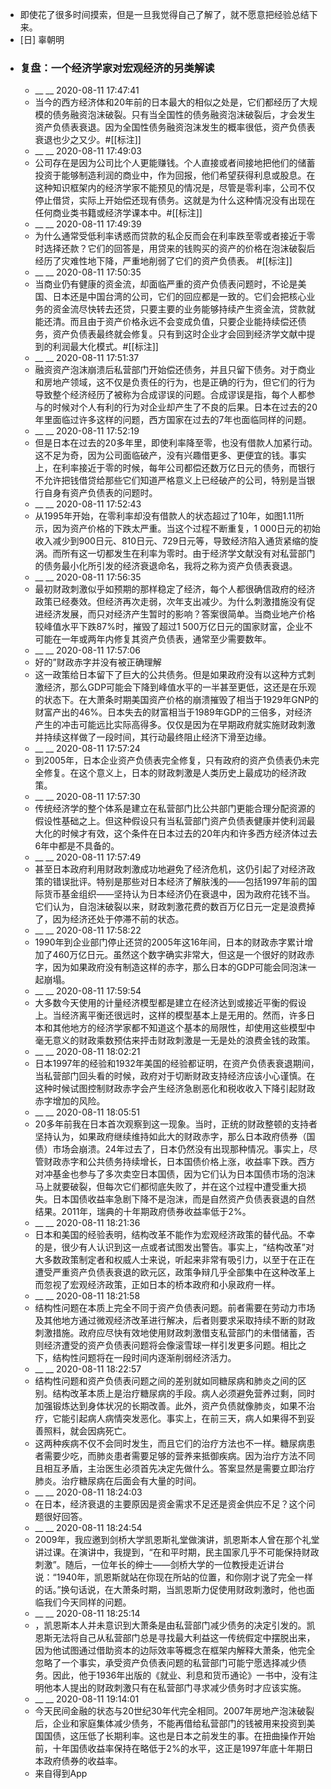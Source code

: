 - 即使花了很多时间摸索，但是一旦我觉得自己了解了，就不愿意把经验总结下来。
- [日] 辜朝明
- ### 复盘：一个经济学家对宏观经济的另类解读
    - __ __ 2020-08-11 17:47:41
    - 当今的西方经济体和20年前的日本最大的相似之处是，它们都经历了大规模的债务融资泡沫破裂。只有当全国性的债务融资泡沫破裂后，才会发生资产负债表衰退。因为全国性债务融资泡沫发生的概率很低，资产负债表衰退也少之又少。#[[标注]]
    - __ __ 2020-08-11 17:49:03
    - 公司存在是因为公司比个人更能赚钱。个人直接或者间接地把他们的储蓄投资于能够制造利润的商业中，作为回报，他们希望获得利息或股息。在这种知识框架内的经济学家不能预见的情况是，尽管是零利率，公司不仅停止借贷，实际上开始偿还现有债务。这就是为什么这种情况没有出现在任何商业类书籍或经济学课本中。#[[标注]]
    - __ __ 2020-08-11 17:49:39
    - 为什么通常受低利率诱惑而贷款的私企反而会在利率跌至零或者接近于零时选择还款？它们的回答是，用贷来的钱购买的资产的价格在泡沫破裂后经历了灾难性地下降，严重地削弱了它们的资产负债表。
#[[标注]]
    - __ __ 2020-08-11 17:50:35
    - 当商业仍有健康的资金流，却面临严重的资产负债表问题时，不论是美国、日本还是中国台湾的公司，它们的回应都是一致的。它们会把核心业务的资金流尽快转去还贷，只要主要的业务能够持续产生资金流，贷款就能还清。而且由于资产价格永远不会变成负值，只要企业能持续偿还债务，资产负债表最终就会修复。只有到这时企业才会回到经济学文献中提到的利润最大化模式。#[[标注]]
    - __ __ 2020-08-11 17:51:37
    - 融资资产泡沫崩溃后私营部门开始偿还债务，并且只留下债务。对于商业和房地产领域，这不仅是负责任的行为，也是正确的行为，但它们的行为导致整个经济经历了被称为合成谬误的问题。合成谬误是指，每个人都参与的时候对个人有利的行为对企业却产生了不良的后果。日本在过去的20年里面临过许多这样的问题，西方国家在过去的7年也面临同样的问题。
    - __ __ 2020-08-11 17:52:19
    - 但是日本在过去的20多年里，即使利率降至零，也没有借款人加紧行动。这不足为奇，因为公司面临破产，没有兴趣借更多、更便宜的钱。事实上，在利率接近于零的时候，每年公司都偿还数万亿日元的债务，而银行不允许把钱借贷给那些它们知道严格意义上已经破产的公司，特别是当银行自身有资产负债表的问题时。
    - __ __ 2020-08-11 17:52:43
    - 从1995年开始，在零利率却没有借款人的状态超过了10年，如图1.11所示，因为资产价格的下跌太严重。当这个过程不断重复，1 000日元的初始收入减少到900日元、810日元、729日元等，导致经济陷入通货紧缩的旋涡。而所有这一切都发生在利率为零时。由于经济学文献没有对私营部门的债务最小化所引发的经济衰退命名，我将之称为资产负债表衰退。
    - __ __ 2020-08-11 17:56:35
    - 最初财政刺激似乎如预期的那样稳定了经济，每个人都很确信政府的经济政策已经奏效。但经济再次走弱，次年支出减少。为什么刺激措施没有促进经济发展，而只对经济产生暂时的影响？答案很简单。当商业地产价格较峰值水平下跌87%时，摧毁了超过1 500万亿日元的国家财富，企业不可能在一年或两年内修复其资产负债表，通常至少需要数年。
    - __ __ 2020-08-11 17:57:06
    - 好的”财政赤字并没有被正确理解
    - 这一政策给日本留下了巨大的公共债务。但是如果政府没有以这种方式刺激经济，那么GDP可能会下降到峰值水平的一半甚至更低，这还是在乐观的状态下。在大萧条时期美国资产价格的崩溃摧毁了相当于1929年GNP的财富产出的46%。日本失去的财富相当于1989年GDP的三倍多，对经济产生的冲击可能远比实际高得多。仅仅是因为在早期政府就实施财政刺激并持续这样做了一段时间，其行动最终阻止经济下滑至边缘。
    - __ __ 2020-08-11 17:57:24
    - 到2005年，日本企业资产负债表完全修复，只有政府的资产负债表仍未完全修复。在这个意义上，日本的财政刺激是人类历史上最成功的经济政策。
    - __ __ 2020-08-11 17:57:30
    - 传统经济学的整个体系是建立在私营部门比公共部门更能合理分配资源的假设性基础之上。但这种假设只有当私营部门资产负债表健康并使利润最大化的时候才有效，这个条件在日本过去的20年内和许多西方经济体过去6年中都是不具备的。
    - __ __ 2020-08-11 17:57:49
    - 甚至日本政府利用财政刺激成功地避免了经济危机，这仍引起了对经济政策的错误批评。特别是那些对日本经济了解肤浅的——包括1997年前的国际货币基金组织——坚持认为日本经济仍在衰退中，因为政府花钱不当。它们认为，自泡沫破裂以来，财政刺激花费的数百万亿日元一定是浪费掉了，因为经济还处于停滞不前的状态。
    - __ __ 2020-08-11 17:58:22
    - 1990年到企业部门停止还贷的2005年这16年间，日本的财政赤字累计增加了460万亿日元。虽然这个数字确实非常大，但这是一个很好的财政赤字，因为如果政府没有制造这样的赤字，那么日本的GDP可能会同泡沫一起崩塌。
    - __ __ 2020-08-11 17:59:54
    - 大多数今天使用的计量经济模型都是建立在经济达到或接近平衡的假设上。当经济离平衡还很远时，这样的模型基本上是无用的。然而，许多日本和其他地方的经济学家都不知道这个基本的局限性，却使用这些模型中毫无意义的财政乘数预估来抨击财政刺激是一无是处的浪费金钱的政策。
    - __ __ 2020-08-11 18:02:21
    - 日本1997年的经验和1932年美国的经验都证明，在资产负债表衰退期间，当私营部门回头看的时候，政府对于切断财政支持经济应该小心谨慎。在这种时候试图控制财政赤字会产生经济急剧恶化和税收收入下降引起财政赤字增加的风险。
    - __ __ 2020-08-11 18:05:51
    - 20多年前我在日本首次观察到这一现象。当时，正统的财政整顿的支持者坚持认为，如果政府继续维持如此大的财政赤字，那么日本政府债券（国债）市场会崩溃。24年过去了，日本仍然没有出现那种情况。事实上，尽管财政赤字和公共债务持续增长，日本国债价格上涨，收益率下跌。西方对冲基金也参与了多次卖空日本国债，因为它们认为日本国债市场的泡沫马上就要破裂，但每次它们都彻底失败了，并在这个过程中遭受重大损失。日本国债收益率急剧下降不是泡沫，而是自然资产负债表衰退的自然结果。2011年，瑞典的十年期政府债券收益率低于2%。
    - __ __ 2020-08-11 18:21:36
    - 日本和美国的经验表明，结构改革不能作为宏观经济政策的替代品。不幸的是，很少有人认识到这一点或者试图发出警告。事实上，“结构改革”对大多数政策制定者和权威人士来说，听起来非常有吸引力，以至于在正在遭受严重资产负债表衰退的欧元区，政策争辩几乎全部集中在这种改革上而忽视了宏观经济政策，正如日本的桥本政府和小泉政府一样。
    - __ __ 2020-08-11 18:21:58
    - 结构性问题在本质上完全不同于资产负债表问题。前者需要在劳动力市场及其他地方通过微观经济改革进行解决，后者则要求采取持续不断的财政刺激措施。政府应尽快有效地使用财政刺激借支私营部门的未借储蓄，否则经济遭受的资产负债表问题将会像滚雪球一样引发更多问题。相比之下，结构性问题将在一段时间内逐渐削弱经济活力。
    - __ __ 2020-08-11 18:22:57
    - 结构性问题和资产负债表问题之间的差别就如同糖尿病和肺炎之间的区别。结构改革本质上是治疗糖尿病的手段。病人必须避免营养过剩，同时加强锻炼达到身体状况的长期改善。此外，资产负债就像肺炎，如果不治疗，它能引起病人病情突发恶化。事实上，在前三天，病人如果得不到妥善照料，就会因病死亡。
    - 这两种疾病不仅不会同时发生，而且它们的治疗方法也不一样。糖尿病患者需要少吃，而肺炎患者需要足够的营养来抵御疾病。因为治疗方法不同且相互矛盾，主治医生必须首先决定先做什么。答案显然是需要立即治疗肺炎。治疗糖尿病在后面会有大量的时间。
    - __ __ 2020-08-11 18:24:03
    - 在日本，经济衰退的主要原因是资金需求不足还是资金供应不足？这个问题很好回答。
    - __ __ 2020-08-11 18:24:54
    - 2009年，我应邀到剑桥大学凯恩斯礼堂做演讲，凯恩斯本人曾在那个礼堂讲过课。在演讲中，我提到，“在和平时期，民主国家几乎不可能保持财政刺激”。随后，一位年长的绅士——剑桥大学的一位教授走近讲台说：“1940年，凯恩斯就站在你现在所站的位置，和你刚才说了完全一样的话。”换句话说，在大萧条时期，当凯恩斯力促使用财政刺激时，他也面临我们今天同样的问题。
    - __ __ 2020-08-11 18:25:14
    - ，凯恩斯本人并未意识到大萧条是由私营部门减少债务的决定引发的。凯恩斯无法将自己从私营部门总是寻找最大利益这一传统假定中摆脱出来，因为他试图通过借助资本的边际效率等概念在框架内解释大萧条，他完全忽略了一个事实，承受资产负债表问题的私营部门可能宁愿选择减少债务。因此，他于1936年出版的《就业、利息和货币通论》一书中，没有注明他本人提出的财政刺激只有在私营部门寻求减少债务时才应该实施。
    - __ __ 2020-08-11 19:14:01
    - 今天民间金融的状态与20世纪30年代完全相同。2007年房地产泡沫破裂后，企业和家庭集体减少债务，不能再借给私营部门的钱被用来投资到美国国债，这压低了长期利率。这也是日本之前发生的事。在扭曲操作开始前，十年国债收益率保持在略低于2%的水平，这正是1997年底十年期日本政府债券的收益率。
    - 来自得到App
